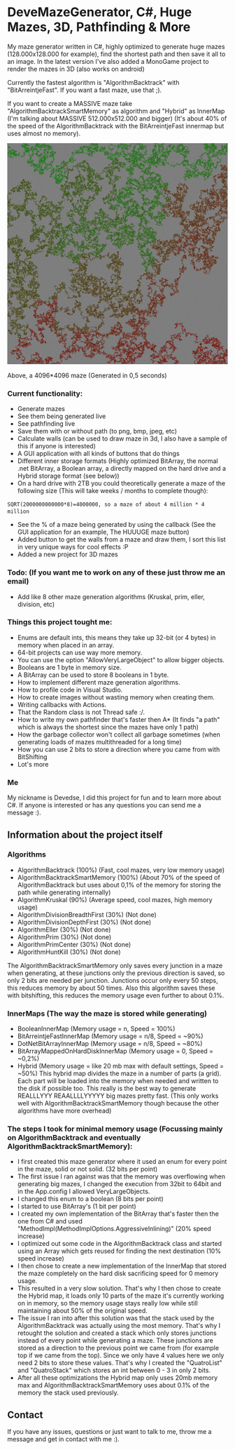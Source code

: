# DeveMazeGenerator, C#, Huge Mazes, 3D, Pathfinding & More

My maze generator written in C#, highly optimized to generate huge mazes (128.000x128.000 for example), find the shortest path and then save it all to an image. In the latest version I've also added a MonoGame project to render the mazes in 3D (also works on android)

Currently the fastest algorithm is "AlgorithmBacktrack" with "BitArreintjeFast". If you want a fast maze, use that ;).

If you want to create a MASSIVE maze take "AlgorithmBacktrackSmartMemory" as algorithm and "Hybrid" as InnerMap (I'm talking about MASSIVE 512.000x512.000 and bigger) (It's about 40% of the speed of the AlgorithmBacktrack with the BitArreintjeFast innermap but uses almost no memory).

![Maze](maze.png)

Above, a 4096*4096 maze (Generated in 0,5 seconds)

### Current functionality:
* Generate mazes
* See them being generated live
* See pathfinding live
* Save them with or without path (to png, bmp, jpeg, etc)
* Calculate walls (can be used to draw maze in 3d, I also have a sample of this if anyone is interested)
* A GUI application with all kinds of buttons that do things
* Different inner storage formats (Highly optimized BitArray, the normal .net BitArray, a Boolean array, a directly mapped on the hard drive and a Hybrid storage format (see below))
* On a hard drive with 2TB you could theoretically generate a maze of the following size (This will take weeks / months to complete though):
```
SQRT(2000000000000*8)=4000000, so a maze of about 4 million * 4 million
```
* See the % of a maze being generated by using the callback (See the GUI application for an example, The HUUUGE maze button)
* Added button to get the walls from a maze and draw them, I sort this list in very unique ways for cool effects :P
* Added a new project for 3D mazes

### Todo: (If you want me to work on any of these just throw me an email)
* Add like 8 other maze generation algorithms (Kruskal, prim, eller, division, etc)

### Things this project tought me:
* Enums are default ints, this means they take up 32-bit (or 4 bytes) in memory when placed in an array.
* 64-bit projects can use way more memory.
* You can use the option "AllowVeryLargeObject" to allow bigger objects.
* Booleans are 1 byte in memory size.
* A BitArray can be used to store 8 booleans in 1 byte.
* How to implement different maze generation algorithms.
* How to profile code in Visual Studio.
* How to create images without wasting memory when creating them.
* Writing callbacks with Actions.
* That the Random class is not Thread safe :/.
* How to write my own pathfinder that's faster then A* (It finds "a path" which is always the shortest since the mazes have only 1 path)
* How the garbage collector won't collect all garbage sometimes (when generating loads of mazes multithreaded for a long time)
* How you can use 2 bits to store a direction where you came from with BitShifting
* Lot's more

### Me
My nickname is Devedse, I did this project for fun and to learn more about C#. If anyone is interested or has any questions you can send me a message :).

## Information about the project itself

### Algorithms
* AlgorithmBacktrack (100%) (Fast, cool mazes, very low memory usage)
* AlgorithmBacktrackSmartMemory (100%) (About 70% of the speed of AlgorithmBacktrack but uses about 0,1% of the memory for storing the path while generating internally)
* AlgorithmKruskal (90%) (Average speed, cool mazes, high memory usage)
* AlgorithmDivisionBreadthFirst (30%) (Not done)
* AlgorithmDivisionDepthFirst (30%) (Not done)
* AlgorithmEller (30%) (Not done)
* AlgorithmPrim (30%) (Not done)
* AlgorithmPrimCenter (30%) (Not done)
* AlgorithmHuntKill (30%) (Not done)

The AlgorithmBacktrackSmartMemory only saves every junction in a maze when generating, at these junctions only the previous direction is saved, so only 2 bits are needed per junction. Junctions occur only every 50 steps, this reduces memory by about 50 times. Also this algorithm saves these with bitshifting, this reduces the memory usage even further to about 0.1%.

### InnerMaps (The way the maze is stored while generating)
* BooleanInnerMap (Memory usage = n, Speed = 100%)
* BitArreintjeFastInnerMap (Memory usage = n/8, Speed = ~90%)
* DotNetBitArrayInnerMap (Memory usage = n/8, Speed = ~80%)
* BitArrayMappedOnHardDiskInnerMap (Memory usage = 0, Speed = ~0,2%)
* Hybrid (Memory usage = like 20 mb max with default settings, Speed = ~50%)
This hybrid map divides the maze in a number of parts (a grid). Each part will be loaded into the memory when needed and written to the disk if possible too. This really is the best way to generate REALLLYYY REAALLLLYYYYY big mazes pretty fast. (This only works well with AlgorithmBacktrackSmartMemory though because the other algorithms have more overhead)

### The steps I took for minimal memory usage (Focussing mainly on AlgorithmBacktrack and eventually AlgorithmBacktrackSmartMemory):
* I first created this maze generator where it used an enum for every point in the maze, solid or not solid. (32 bits per point)
* The first issue I ran against was that the memory was overflowing when generating big mazes, I changed the execution from 32bit to 64bit and in the App.config I allowed VeryLargeObjects.
* I changed this enum to a boolean (8 bits per point)
* I started to use BitArray's (1 bit per point)
* I created my own implementation of the BitArray that's faster then the one from C# and used "MethodImpl(MethodImplOptions.AggressiveInlining)" (20% speed increase)
* I optimized out some code in the AlgorithmBacktrack class and started using an Array which gets reused for finding the next destination (10% speed increase)
* I then chose to create a new implementation of the InnerMap that stored the maze completely on the hard disk sacrificing speed for 0 memory usage.
* This resulted in a very slow solution. That's why I then chose to create the Hybrid map, it loads only 10 parts of the maze it's currently working on in memory, so the memory usage stays really low while still maintaining about 50% of the original speed.
* The issue I ran into after this solution was that the stack used by the AlgorithmBacktrack was actually using the most memory. That's why I retought the solution and created a stack which only stores junctions instead of every point while generating a maze. These junctions are stored as a direction to the previous point we came from (for example top if we came from the top). Since we only have 4 values here we only need 2 bits to store these values. That's why I created the "QuatroList" and "QuatroStack" which stores an int between 0 - 3 in only 2 bits.
* After all these optimizations the Hybrid map only uses 20mb memory max and AlgorithmBacktrackSmartMemory uses about 0.1% of the memory the stack used previously.

## Contact
If you have any issues, questions or just want to talk to me, throw me a message and get in contact with me :).
